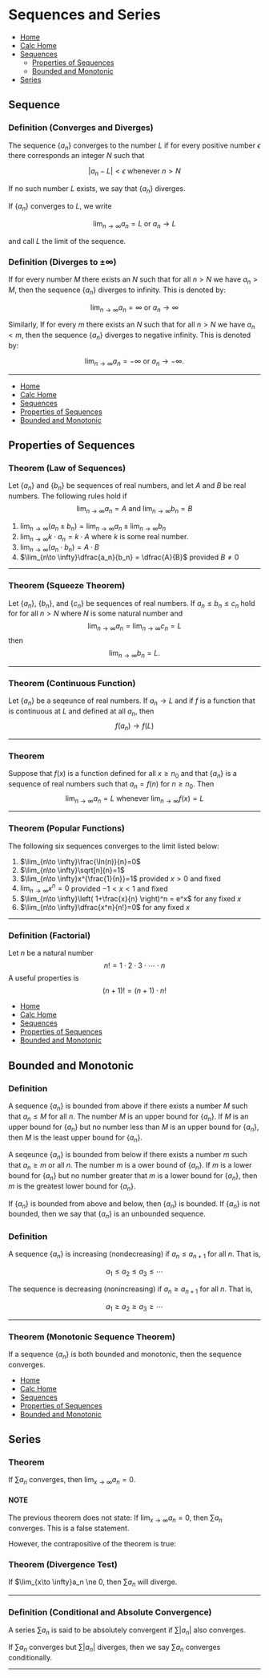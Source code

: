 # Sequences and Series
* [Home](https://codmccabe.github.io/index.html)
* [Calc Home](https://codmccabe.github.io/calc/index.html)
* [Sequences](#sequences)
    - [Properties of Sequences](#propSeq)
    - [Bounded and Monotonic](#boundMono)
* [Series](#series)

<a id='sequences'></a>
## Sequence
### Definition (Converges and Diverges)

The sequence $\{a_n\}$ converges to the number $L$ if for every positive number $\epsilon$ there corresponds an integer $N$ such that

$$ |a_n-L|<\epsilon \text{ whenever } n>N$$

If no such number $L$ exists, we say that $\{a_n\}$ diverges.

If $\{a_n\}$ converges to $L$, we write

$$\lim_{n\to \infty}a_n=L \text{ or } a_n\to L$$

and call $L$ the limit of the sequence.

### Definition (Diverges to $\pm \infty$)
If for every number $M$ there exists an $N$ such that for all $n>N$ we have $a_n>M$, then the sequence $\{a_n\}$ diverges to infinity. This is denoted by:

$$\lim_{n\to\infty}a_n=\infty \text{ or } a_n\to \infty $$

Similarly, If for every $m$ there exists an $N$ such that for all $n>N$ we have $a_n<m$, then the sequence $\{a_n\}$ diverges to negative infinity. This is denoted by:

$$\lim_{n\to \infty}a_n = -\infty \text{ or } a_n\to -\infty. $$

---

* [Home](https://codmccabe.github.io/index.html)
* [Calc Home](https://codmccabe.github.io/calc/index.html)
* [Sequences](#sequences)
* [Properties of Sequences](#propSeq)
* [Bounded and Monotonic](#boundMono)

<a id='propSeq'></a>
## Properties of Sequences
### Theorem (Law of Sequences)
Let $\{a_n\}$ and $\{b_n\}$ be sequences of real numbers, and let $A$ and $B$ be real numbers. The following rules hold if
$$ \lim_{n\to \infty}a_n=A \text{ and } \lim_{n\to \infty}b_n=B$$
1. $\lim_{n\to \infty}\left(a_n \pm b_n\right)= \lim_{n\to \infty}a_n\pm \lim_{n\to \infty}b_n$
2. $\lim_{n\to \infty}k\cdot a_n = k\cdot A$ where $k$ is some real number.
3. $\lim_{n\to \infty}\left(a_n\cdot b_n\right)= A\cdot B$
4. $\lim_{n\to \infty}\dfrac{a_n}{b_n} = \dfrac{A}{B}$ provided $B\ne 0$

---

### Theorem (Squeeze Theorem)
Let $\{a_n\}$, $\{b_n\}$, and $\{c_n\}$ be sequences of real numbers. If $a_n\le b_n\le c_n$ hold for for all $n>N$ where $N$ is some natural number and 
$$\lim_{n\to \infty}a_n=\lim_{n\to \infty}c_n=L$$
then 
$$\lim_{n\to \infty}b_n=L.$$

---
### Theorem (Continuous Function)
Let $\{a_n\}$ be a seqeunce of real numbers. If $a_n\to L$ and if $f$ is a function that is continuous at $L$ and defined at all $a_n$, then $$f(a_n)\to f(L)$$

---

### Theorem
Suppose that $f(x)$ is a function defined for all $x\ge n_0$ and that $\{a_n\}$ is a  sequence of real numbers such that $a_n=f(n)$ for $n\ge n_0$. Then 
$$\lim_{n\to \infty}a_n=L \text{ whenever } \lim_{n\to \infty}f(x)=L $$

---

### Theorem (Popular Functions)
The following six sequences converges to the limit listed below:
1. $\lim_{n\to \infty}\frac{\ln(n)}{n}=0$
2. $\lim_{n\to \infty}\sqrt[n]{n}=1$
3. $\lim_{n\to \infty}x^{\frac{1}{n}}=1$ provided $x>0$ and fixed
4. $\lim_{n\to \infty}x^n=0$ provided $-1<x<1$ and fixed
5. $\lim_{n\to \infty}\left( 1+\frac{x}{n} \right)^n = e^x$ for any fixed $x$ 
6. $\lim_{n\to \infty}\dfrac{x^n}{n!}=0$ for any fixed $x$

---
### Definition (Factorial)
Let $n$ be a natural number
$$n! = 1\cdot 2\cdot 3\cdot \cdots \cdot n$$
A useful properties is $$(n+1)! = (n+1)\cdot n!$$

* [Home](https://codmccabe.github.io/index.html)
* [Calc Home](https://codmccabe.github.io/calc/index.html)
* [Sequences](#sequences)
* [Properties of Sequences](#propSeq)
* [Bounded and Monotonic](#boundMono)

<a id='bondMono'></a>
## Bounded and Monotonic
### Definition
A sequence $\{a_n\}$ is bounded from above if there exists a number $M$ such that $a_n\le M$ for all $n$. The number $M$ is an upper bound for $\{a_n\}$. If $M$ is an upper bound for $\{a_n\}$ but no number less than $M$ is an upper bound for $\{a_n\}$, then $M$ is the least upper bound for $\{a_n\}$.

A seqeunce $\{a_n\}$ is bounded from below if there exists a number $m$ such that $a_n\ge m$ or all $n$. The number $m$ is a ower bound of $\{a_n\}$. If $m$ is a lower bound for $\{a_n\}$ but no number greater that $m$ is a lower bound for $\{a_n\}$, then $m$ is the greatest lower bound for $\{a_n\}$.

If $\{a_n\}$ is bounded from above and below, then $\{a_n\}$ is bounded. If $\{a_n\}$ is not bounded, then we say that $\{a_n\}$ is an unbounded sequence.

### Definition
A sequence $\{a_n\}$ is increasing (nondecreasing) if $a_n\le a_{n+1}$ for all $n$. That is,

$$a_1\le a_2\le a_3\le \cdots $$

The sequence is decreasing (nonincreasing) if $a_n\ge a_{n+1}$ for all $n$. That is,

$$a_1 \ge a_2 \ge a_3 \ge \cdots $$

---

### Theorem (Monotonic Sequence Theorem)
If a sequence $\{a_n\}$ is both bounded and monotonic, then the sequence converges.


* [Home](https://codmccabe.github.io/index.html)
* [Calc Home](https://codmccabe.github.io/calc/index.html)
* [Sequences](#sequences)
* [Properties of Sequences](#propSeq)
* [Bounded and Monotonic](#boundMono)

<a id='series'></a>
## Series

### Theorem
If $\sum a_n$ converges, then $\lim_{x\to \infty }a_n = 0$.

#### NOTE
The previous theorem does not state:
If $\lim_{x\to \infty}a_n=0$, then $\sum a_n$ converges.
This is a false statement.

However, the contrapositive of the theorem is true:
### Theorem (Divergence Test)
If $\lim_{x\to \infty}a_n \ne 0, then $\sum a_n$ will diverge.

---
### Definition (Conditional and Absolute Convergence)
A series $\sum a_n$ is said to be absolutely convergent if $\sum |a_n|$ also converges.

If $\sum a_n$ converges but $\sum |a_n|$ diverges, then we say $\sum a_n$ converges conditionally.

---





```maxima

```


```maxima

```
